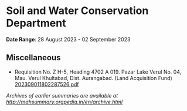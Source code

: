 # Soil and Water Conservation Department

**Date Range**: 28 August 2023 - 02 September 2023


## Miscellaneous
- Requisition No. Z H-5, Heading 4702 A 019. Pazar Lake Verul No. 04, Mau. Verul Khultabad, Dist. Aurangabad. (Land Acquisition Fund)\
  [202309011802287526.pdf](https://gr.maharashtra.gov.in/Site/Upload/Government%20Resolutions/English/202309011802287526.pdf)


*Archives of earlier summaries are available at http://mahsummary.orgpedia.in/en/archive.html*